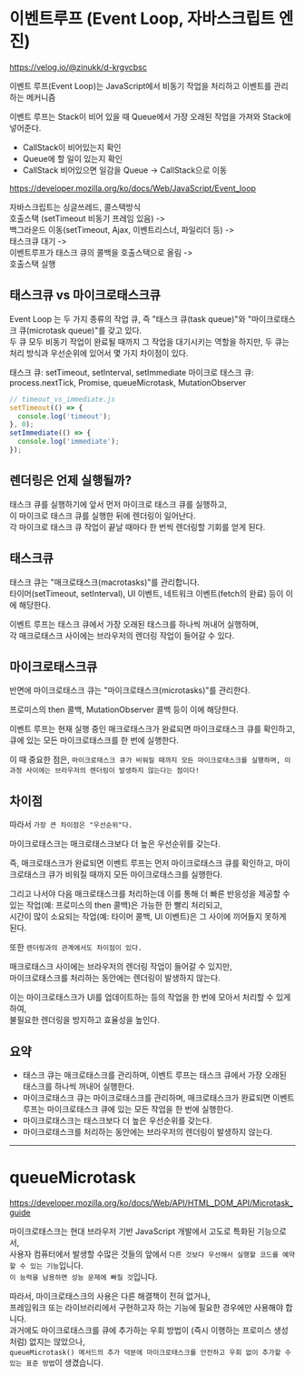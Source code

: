 # 이벤트루프 (Event Loop, 자바스크립트 엔진)

https://velog.io/@zinukk/d-krgvcbsc

이벤트 루프(Event Loop)는 JavaScript에서 비동기 작업을 처리하고 이벤트를 관리하는 메커니즘

이벤트 루프는 Stack이 비어 있을 때 Queue에서 가장 오래된 작업을 가져와 Stack에 넣어준다.

- CallStack이 비어있는지 확인
- Queue에 할 일이 있는지 확인
- CallStack 비어있으면 일감을 Queue -> CallStack으로 이동

https://developer.mozilla.org/ko/docs/Web/JavaScript/Event_loop

자바스크립트는 싱글쓰레드, 콜스택방식  
호출스택 (setTimeout 비동기 프레임 있음) ->  
백그라운드 이동(setTimeout, Ajax, 이벤트리스너, 파일리더 등) ->  
태스크큐 대기 ->  
이벤트루프가 태스크 큐의 콜백을 호출스택으로 올림 ->  
호출스택 실행

## 태스크큐 vs 마이크로태스크큐

Event Loop 는 두 가지 종류의 작업 큐, 즉 "태스크 큐(task queue)"와 "마이크로태스크 큐(microtask queue)"를 갖고 있다.  
두 큐 모두 비동기 작업이 완료될 때까지 그 작업을 대기시키는 역할을 하지만, 두 큐는 처리 방식과 우선순위에 있어서 몇 가지 차이점이 있다.

태스크 큐: setTimeout, setInterval, setImmediate
마이크로 태스크 큐: process.nextTick, Promise, queueMicrotask, MutationObserver

```javascript
// timeout_vs_immediate.js
setTimeout(() => {
  console.log('timeout');
}, 0);
setImmediate(() => {
  console.log('immediate');
});
```

## 렌더링은 언제 실행될까?

태스크 큐를 실행하기에 앞서 먼저 마이크로 태스크 큐를 실행하고,  
이 마이크로 태스크 큐를 실행한 뒤에 렌더링이 일어난다.  
각 마이크로 태스크 큐 작업이 끝날 때마다 한 번씩 렌더링할 기회를 얻게 된다.

## 태스크큐

태스크 큐는 "매크로태스크(macrotasks)"를 관리합니다.  
타이머(setTimeout, setInterval), UI 이벤트, 네트워크 이벤트(fetch의 완료) 등이 이에 해당한다.

이벤트 루프는 태스크 큐에서 가장 오래된 태스크를 하나씩 꺼내어 실행하며,  
각 매크로태스크 사이에는 브라우저의 렌더링 작업이 들어갈 수 있다.

## 마이크로태스크큐

반면에 마이크로태스크 큐는 "마이크로태스크(microtasks)"를 관리한다.

프로미스의 then 콜백, MutationObserver 콜백 등이 이에 해당한다.

이벤트 루프는 현재 실행 중인 매크로태스크가 완료되면 마이크로태스크 큐를 확인하고, 큐에 있는 모든 마이크로태스크를 한 번에 실행한다.

이 때 중요한 점은, `마이크로태스크 큐가 비워질 때까지 모든 마이크로태스크를 실행하며, 이 과정 사이에는 브라우저의 렌더링이 발생하지 않는다는 점이다!`

## 차이점

따라서 `가장 큰 차이점은 "우선순위"다.`

마이크로태스크는 매크로태스크보다 더 높은 우선순위를 갖는다.

즉, 매크로태스크가 완료되면 이벤트 루프는 먼저 마이크로태스크 큐를 확인하고, 마이크로태스크 큐가 비워질 때까지 모든 마이크로태스크를 실행한다.

그리고 나서야 다음 매크로태스크를 처리하는데 이를 통해 더 빠른 반응성을 제공할 수 있는 작업(예: 프로미스의 then 콜백)은 가능한 한 빨리 처리되고,  
시간이 많이 소요되는 작업(예: 타이머 콜백, UI 이벤트)은 그 사이에 끼어들지 못하게 된다.

또한 `렌더링과의 관계에서도 차이점이 있다.`

매크로태스크 사이에는 브라우저의 렌더링 작업이 들어갈 수 있지만,  
마이크로태스크를 처리하는 동안에는 렌더링이 발생하지 않는다.

이는 마이크로태스크가 UI를 업데이트하는 등의 작업을 한 번에 모아서 처리할 수 있게 하여,  
불필요한 렌더링을 방지하고 효율성을 높인다.

## 요약

- 태스크 큐는 매크로태스크를 관리하며, 이벤트 루프는 태스크 큐에서 가장 오래된 태스크를 하나씩 꺼내어 실행한다.
- 마이크로태스크 큐는 마이크로태스크를 관리하며, 매크로태스크가 완료되면 이벤트 루프는 마이크로태스크 큐에 있는 모든 작업을 한 번에 실행한다.
- 마이크로태스크는 태스크보다 더 높은 우선순위를 갖는다.
- 마이크로태스크를 처리하는 동안에는 브라우저의 렌더링이 발생하지 않는다.

---

# queueMicrotask

https://developer.mozilla.org/ko/docs/Web/API/HTML_DOM_API/Microtask_guide

마이크로태스크는 현대 브라우저 기반 JavaScript 개발에서 고도로 특화된 기능으로서,  
사용자 컴퓨터에서 발생할 수많은 것들의 앞에서 `다른 것보다 우선해서 실행할 코드를 예약할 수 있는 기능`입니다.  
`이 능력을 남용하면 성능 문제에 빠질 것`입니다.

따라서, 마이크로태스크의 사용은 다른 해결책이 전혀 없거나,  
프레임워크 또는 라이브러리에서 구현하고자 하는 기능에 필요한 경우에만 사용해야 합니다.  
과거에도 마이크로태스크를 큐에 추가하는 우회 방법이 (즉시 이행하는 프로미스 생성처럼) 없지는 않았으나,  
`queueMicrotask() 메서드의 추가 덕분에 마이크로태스크를 안전하고 우회 없이 추가할 수 있는 표준 방법`이 생겼습니다.
